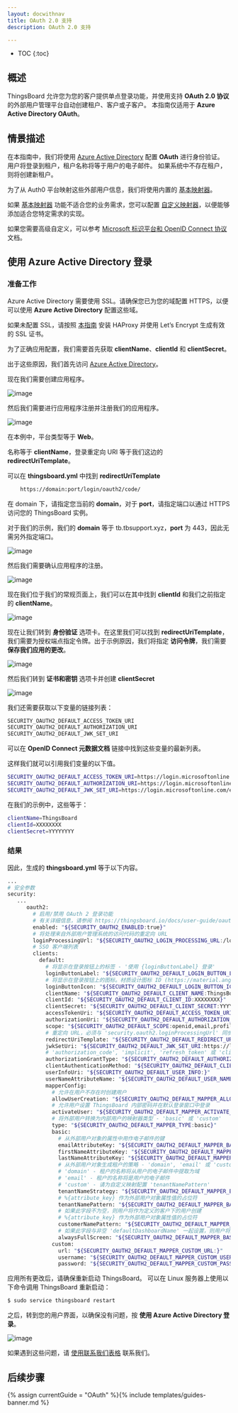 ```yaml
---
layout: docwithnav
title: OAuth 2.0 支持
description: OAuth 2.0 支持

---
```


* TOC
{:toc}

## 概述
ThingsBoard 允许您为您的客户提供单点登录功能，并使用支持 **OAuth 2.0 协议** 的外部用户管理平台自动创建租户、客户或子客户。
本指南仅适用于 **Azure Active Directory OAuth**。
## 情景描述

在本指南中，我们将使用 [Azure Active Directory](https://portal.azure.com/) 配置 **OAuth** 进行身份验证。
用户将登录到租户，租户名称将等于用户的电子邮件。
如果系统中不存在租户，则将创建新租户。

为了从 Auth0 平台映射这些外部用户信息，我们将使用内置的 [基本映射器](/docs/user-guide/oauth-2-support/#basic-mapper)。

如果 [基本映射器](/docs/user-guide/oauth-2-support/#basic-mapper) 功能不适合您的业务需求，您可以配置 [自定义映射器](/docs/user-guide/oauth-2-support/#custom-mapper)，以便能够添加适合您特定需求的实现。

如果您需要高级自定义，可以参考 [Microsoft 标识平台和 OpenID Connect 协议](https://docs.microsoft.com/en-us/azure/active-directory/develop/v2-protocols-oidc) 文档。

## 使用 Azure Active Directory 登录

### 准备工作

Azure Active Directory 需要使用 SSL。请确保您已为您的域配置 HTTPS，以便可以使用 **Azure Active Directory** 配置这些域。

如果未配置 SSL，请按照 [本指南](/docs/user-guide/install/pe/add-haproxy-ubuntu/) 安装 HAProxy 并使用 Let’s Encrypt 生成有效的 SSL 证书。


为了正确应用配置，我们需要首先获取 **clientName**、**clientId** 和 **clientSecret**。

出于这些原因，我们首先访问 [Azure Active Directory](https://portal.azure.com/#blade/Microsoft_AAD_IAM/ActiveDirectoryMenuBlade/Overview)。

现在我们需要创建应用程序。

![image](/images/user-guide/oauth-2-support/azure/azure-go-for-ad.png)

然后我们需要进行应用程序注册并注册我们的应用程序。

![image](/images/user-guide/oauth-2-support/azure/azure-go-for-and-create-application.png)

在本例中，平台类型等于 **Web**。

名称等于 **clientName**，登录重定向 URI 等于我们这边的 **redirectUriTemplate**。

可以在 **thingsboard.yml** 中找到 **redirectUriTemplate**

```bash
    https://domain:port/login/oauth2/code/
```

在 domain 下，请指定您当前的 **domain**，对于 **port**，请指定端口以通过 HTTPS 访问您的 ThingsBoard 实例。

对于我们的示例，我们的 **domain** 等于 tb.tbsupport.xyz，**port** 为 443，因此无需另外指定端口。


![image](/images/user-guide/oauth-2-support/azure/azure-create-application.png)

然后我们需要确认应用程序的注册。

![image](/images/user-guide/oauth-2-support/azure/azure-application-general-data.png)

现在我们位于我们的常规页面上，我们可以在其中找到 **clientId** 和我们之前指定的 **clientName**。


![image](/images/user-guide/oauth-2-support/azure/azure-application-authentication.png)

现在让我们转到 **身份验证** 选项卡。在这里我们可以找到 **redirectUriTemplate**，我们需要为授权端点指定令牌。出于示例原因，我们将指定 **访问令牌**，我们需要 **保存我们应用的更改**。

![image](/images/user-guide/oauth-2-support/azure/azure-application-secrets.png)

然后我们转到 **证书和密钥** 选项卡并创建 **clientSecret**

![image](/images/user-guide/oauth-2-support/azure/azure-application-endpoints.png)

我们还需要获取以下变量的链接列表：

```bash
SECURITY_OAUTH2_DEFAULT_ACCESS_TOKEN_URI
SECURITY_OAUTH2_DEFAULT_AUTHORIZATION_URI
SECURITY_OAUTH2_DEFAULT_JWK_SET_URI
```

可以在 **OpenID Connect 元数据文档** 链接中找到这些变量的最新列表。

这样我们就可以引用我们变量的以下值。
```bash
SECURITY_OAUTH2_DEFAULT_ACCESS_TOKEN_URI=https://login.microsoftonline.com/example-tenant-id/oauth2/token
SECURITY_OAUTH2_DEFAULT_AUTHORIZATION_URI=https://login.microsoftonline.com/example-tenant-id/oauth2/authorize
SECURITY_OAUTH2_DEFAULT_JWK_SET_URI=https://login.microsoftonline.com/example-tenant-id/discovery/keys
```

在我们的示例中，这些等于：
```bash
clientName=ThingsBoard
clientId=XXXXXXXX
clientSecret=YYYYYYYY
```


### 结果

因此，生成的 **thingsboard.yml** 等于以下内容。

```bash
...
# 安全参数
security:
   ...
      oauth2:
        # 启用/禁用 OAuth 2 登录功能
        # 有关详细信息，请参阅 https://thingsboard.io/docs/user-guide/oauth-2-support/
        enabled: "${SECURITY_OAUTH2_ENABLED:true}"
        # 将处理来自外部用户管理系统的访问代码的重定向 URL
        loginProcessingUrl: "${SECURITY_OAUTH2_LOGIN_PROCESSING_URL:/login/oauth2/code/}"
        # SSO 客户端列表
        clients:
          default:
            # 将显示在登录按钮上的标签 - '使用 {loginButtonLabel} 登录'
            loginButtonLabel: "${SECURITY_OAUTH2_DEFAULT_LOGIN_BUTTON_LABEL:Azure Active Directory}"
            # 将显示在登录按钮上的图标。材质设计图标 ID (https://material.angularjs.org/latest/api/directive/mdIcon)
            loginButtonIcon: "${SECURITY_OAUTH2_DEFAULT_LOGIN_BUTTON_ICON:}"
            clientName: "${SECURITY_OAUTH2_DEFAULT_CLIENT_NAME:ThingsBoard}"
            clientId: "${SECURITY_OAUTH2_DEFAULT_CLIENT_ID:XXXXXXXX}"
            clientSecret: "${SECURITY_OAUTH2_DEFAULT_CLIENT_SECRET:YYYYYYYY}"
            accessTokenUri: "${SECURITY_OAUTH2_DEFAULT_ACCESS_TOKEN_URI:https://login.microsoftonline.com/example-tenant-id/oauth2/token}"
            authorizationUri: "${SECURITY_OAUTH2_DEFAULT_AUTHORIZATION_URI:https://login.microsoftonline.com/example-tenant-id/oauth2/authorize}"
            scope: "${SECURITY_OAUTH2_DEFAULT_SCOPE:openid,email,profile}"
            # 重定向 URL，必须与 'security.oauth2.loginProcessingUrl' 同步，但添加了域名
            redirectUriTemplate: "${SECURITY_OAUTH2_DEFAULT_REDIRECT_URI_TEMPLATE:https://tb.tbsupport.xyz/login/oauth2/code/}"
            jwkSetUri: "${SECURITY_OAUTH2_DEFAULT_JWK_SET_URI:https://login.microsoftonline.com/example-tenant-id/discovery/keys}"
            # 'authorization_code', 'implicit', 'refresh_token' 或 'client_credentials'
            authorizationGrantType: "${SECURITY_OAUTH2_DEFAULT_AUTHORIZATION_GRANT_TYPE:authorization_code}"
            clientAuthenticationMethod: "${SECURITY_OAUTH2_DEFAULT_CLIENT_AUTHENTICATION_METHOD:post}" # basic 或 post
            userInfoUri: "${SECURITY_OAUTH2_DEFAULT_USER_INFO:}"
            userNameAttributeName: "${SECURITY_OAUTH2_DEFAULT_USER_NAME_ATTRIBUTE_NAME:email}"
            mapperConfig:
              # 允许在用户不存在时创建用户
              allowUserCreation: "${SECURITY_OAUTH2_DEFAULT_MAPPER_ALLOW_USER_CREATION:true}"
              # 允许用户设置 ThingsBoard 内部密码并在默认登录窗口中登录
              activateUser: "${SECURITY_OAUTH2_DEFAULT_MAPPER_ACTIVATE_USER:false}"
              # 将外部用户转换为内部用户的映射器类型 - 'basic' 或 'custom'
              type: "${SECURITY_OAUTH2_DEFAULT_MAPPER_TYPE:basic}"
              basic:
                # 从外部用户对象的属性中用作电子邮件的键
                emailAttributeKey: "${SECURITY_OAUTH2_DEFAULT_MAPPER_BASIC_EMAIL_ATTRIBUTE_KEY:email}"
                firstNameAttributeKey: "${SECURITY_OAUTH2_DEFAULT_MAPPER_BASIC_FIRST_NAME_ATTRIBUTE_KEY:}"
                lastNameAttributeKey: "${SECURITY_OAUTH2_DEFAULT_MAPPER_BASIC_LAST_NAME_ATTRIBUTE_KEY:}"
                # 从外部用户对象生成租户的策略 - 'domain', 'email' 或 'custom'
                # 'domain' - 租户的名称将从用户的电子邮件中提取为域
                # 'email' - 租户的名称将是用户的电子邮件
                # 'custom' - 请为自定义映射配置 'tenantNamePattern'
                tenantNameStrategy: "${SECURITY_OAUTH2_DEFAULT_MAPPER_BASIC_TENANT_NAME_STRATEGY:domain}"
                # %{attribute_key} 作为外部用户对象属性值的占位符
                tenantNamePattern: "${SECURITY_OAUTH2_DEFAULT_MAPPER_BASIC_TENANT_NAME_PATTERN:}"
                # 如果此字段不为空，则用户将作为定义的客户下的用户创建
                # %{attribute_key} 作为外部用户对象属性值的占位符
                customerNamePattern: "${SECURITY_OAUTH2_DEFAULT_MAPPER_BASIC_CUSTOMER_NAME_PATTERN:}"
                # 如果此字段与非空 'defaultDashboardName' 一起设置，则用户将从定义的仪表板以全屏模式开始
                alwaysFullScreen: "${SECURITY_OAUTH2_DEFAULT_MAPPER_BASIC_ALWAYS_FULL_SCREEN:false}"
              custom:
                url: "${SECURITY_OAUTH2_DEFAULT_MAPPER_CUSTOM_URL:}"
                username: "${SECURITY_OAUTH2_DEFAULT_MAPPER_CUSTOM_USERNAME:}"
                password: "${SECURITY_OAUTH2_DEFAULT_MAPPER_CUSTOM_PASSWORD:}"
```


应用所有更改后，请确保重新启动 ThingsBoard。
可以在 Linux 服务器上使用以下命令调用 ThingsBoard 重新启动：
```bash
$ sudo service thingsboard restart
```

之后，转到您的用户界面，以确保没有问题，按 **使用 Azure Active Directory 登录**。

![image](/images/user-guide/oauth-2-support/azure/azure-login.png)

如果遇到这些问题，请 [使用联系我们表格](/docs/contact-us/) 联系我们。

## 后续步骤

{% assign currentGuide = "OAuth" %}{% include templates/guides-banner.md %}